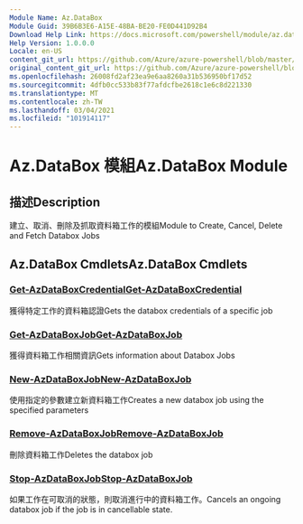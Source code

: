 ```yaml
---
Module Name: Az.DataBox
Module Guid: 39B6B3E6-A15E-48BA-BE20-FE0D441D92B4
Download Help Link: https://docs.microsoft.com/powershell/module/az.databox
Help Version: 1.0.0.0
Locale: en-US
content_git_url: https://github.com/Azure/azure-powershell/blob/master/src/DataBox/DataBox/help/Az.DataBox.md
original_content_git_url: https://github.com/Azure/azure-powershell/blob/master/src/DataBox/DataBox/help/Az.DataBox.md
ms.openlocfilehash: 26008fd2af23ea9e6aa8260a31b536950bf17d52
ms.sourcegitcommit: 4dfb0cc533b83f77afdcfbe2618c1e6c8d221330
ms.translationtype: MT
ms.contentlocale: zh-TW
ms.lasthandoff: 03/04/2021
ms.locfileid: "101914117"
---
```

# <span data-ttu-id="91bb3-101">Az.DataBox 模組</span><span class="sxs-lookup"><span data-stu-id="91bb3-101">Az.DataBox Module</span></span>
## <span data-ttu-id="91bb3-102">描述</span><span class="sxs-lookup"><span data-stu-id="91bb3-102">Description</span></span>
<span data-ttu-id="91bb3-103">建立、取消、刪除及抓取資料箱工作的模組</span><span class="sxs-lookup"><span data-stu-id="91bb3-103">Module to Create, Cancel, Delete and Fetch Databox Jobs</span></span>

## <span data-ttu-id="91bb3-104">Az.DataBox Cmdlets</span><span class="sxs-lookup"><span data-stu-id="91bb3-104">Az.DataBox Cmdlets</span></span>
### [<span data-ttu-id="91bb3-105">Get-AzDataBoxCredential</span><span class="sxs-lookup"><span data-stu-id="91bb3-105">Get-AzDataBoxCredential</span></span>](Get-AzDataBoxCredential.md)
<span data-ttu-id="91bb3-106">獲得特定工作的資料箱認證</span><span class="sxs-lookup"><span data-stu-id="91bb3-106">Gets the databox credentials of a specific job</span></span>

### [<span data-ttu-id="91bb3-107">Get-AzDataBoxJob</span><span class="sxs-lookup"><span data-stu-id="91bb3-107">Get-AzDataBoxJob</span></span>](Get-AzDataBoxJob.md)
<span data-ttu-id="91bb3-108">獲得資料箱工作相關資訊</span><span class="sxs-lookup"><span data-stu-id="91bb3-108">Gets information about Databox Jobs</span></span>

### [<span data-ttu-id="91bb3-109">New-AzDataBoxJob</span><span class="sxs-lookup"><span data-stu-id="91bb3-109">New-AzDataBoxJob</span></span>](New-AzDataBoxJob.md)
<span data-ttu-id="91bb3-110">使用指定的參數建立新資料箱工作</span><span class="sxs-lookup"><span data-stu-id="91bb3-110">Creates a new databox job using the specified parameters</span></span>

### [<span data-ttu-id="91bb3-111">Remove-AzDataBoxJob</span><span class="sxs-lookup"><span data-stu-id="91bb3-111">Remove-AzDataBoxJob</span></span>](Remove-AzDataBoxJob.md)
<span data-ttu-id="91bb3-112">刪除資料箱工作</span><span class="sxs-lookup"><span data-stu-id="91bb3-112">Deletes the databox job</span></span>

### [<span data-ttu-id="91bb3-113">Stop-AzDataBoxJob</span><span class="sxs-lookup"><span data-stu-id="91bb3-113">Stop-AzDataBoxJob</span></span>](Stop-AzDataBoxJob.md)
<span data-ttu-id="91bb3-114">如果工作在可取消的狀態，則取消進行中的資料箱工作。</span><span class="sxs-lookup"><span data-stu-id="91bb3-114">Cancels an ongoing databox job if the job is in cancellable state.</span></span>

